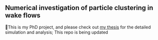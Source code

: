 ## Numerical investigation of particle clustering in wake flows 
🚦This is my PhD project, and please check out [my thesis](https://ntnuopen.ntnu.no/ntnu-xmlui/handle/11250/2976848) for the detailed simulation and analysis;
This repo is being updated
